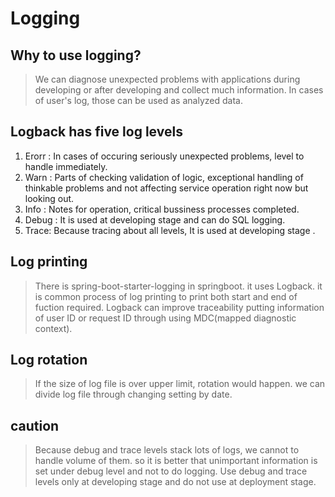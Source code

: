 # Logging

## Why to use logging?
> We can diagnose unexpected problems with applications during developing or after developing and collect much information.
In cases of user's log, those can be used as analyzed data.

## Logback has five log levels
1. Erorr : In cases of occuring seriously unexpected problems, level to handle immediately.
2. Warn : Parts of checking validation of logic, exceptional handling of thinkable problems and not affecting service operation right now but looking out. 
3. Info : Notes for operation, critical bussiness processes completed.
4. Debug : It is used at developing stage and can do SQL logging.
5. Trace: Because tracing about all levels, It is used at developing stage .

## Log printing
> There is spring-boot-starter-logging in springboot. it uses Logback. it is common process of log printing to print both start and end of fuction required. Logback can improve traceability putting information of user ID or request ID through using MDC(mapped diagnostic context).

## Log rotation
> If the size of log file is over upper limit, rotation would happen. we can divide log file through changing setting by date.

## caution
> Because debug and trace levels stack lots of logs, we cannot to handle volume of them. so it is better that unimportant information is set under debug level and not to do logging.
Use debug and trace levels only at developing stage and do not use at deployment stage.